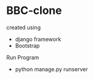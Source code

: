 # BBC-clone

created using 
- django framework
- Bootstrap


Run Program
- python manage.py runserver
